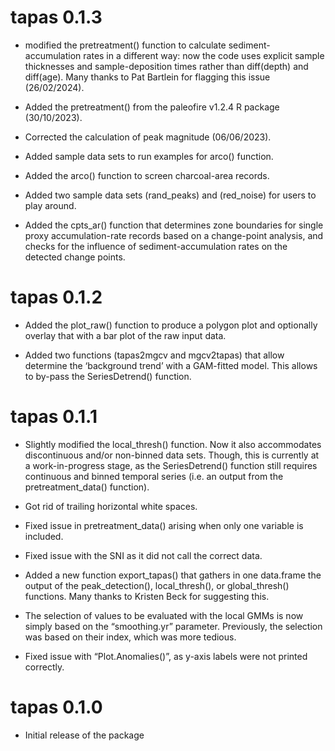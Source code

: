 
# tapas 0.1.3

- modified the pretreatment() function to calculate sediment-accumulation
  rates in a different way: now the code uses explicit sample thicknesses and
  sample-deposition times rather than diff(depth) and diff(age). Many thanks
  to Pat Bartlein for flagging this issue (26/02/2024).

- Added the pretreatment() from the paleofire v1.2.4 R package (30/10/2023).

- Corrected the calculation of peak magnitude (06/06/2023).

- Added sample data sets to run examples for arco() function.

- Added the arco() function to screen charcoal-area records.

- Added two sample data sets (rand_peaks) and (red_noise) for users to
  play around.

- Added the cpts_ar() function that determines zone boundaries for
  single proxy accumulation-rate records based on a change-point
  analysis, and checks for the influence of sediment-accumulation rates
  on the detected change points.

# tapas 0.1.2

- Added the plot_raw() function to produce a polygon plot and optionally
  overlay that with a bar plot of the raw input data.

- Added two functions (tapas2mgcv and mgcv2tapas) that allow determine
  the ‘background trend’ with a GAM-fitted model. This allows to by-pass
  the SeriesDetrend() function.

# tapas 0.1.1

- Slightly modified the local_thresh() function. Now it also
  accommodates discontinuous and/or non-binned data sets. Though, this
  is currently at a work-in-progress stage, as the SeriesDetrend()
  function still requires continuous and binned temporal series (i.e. an
  output from the pretreatment_data() function).

- Got rid of trailing horizontal white spaces.

- Fixed issue in pretreatment_data() arising when only one variable is
  included.

- Fixed issue with the SNI as it did not call the correct data.

- Added a new function export_tapas() that gathers in one data.frame the
  output of the peak_detection(), local_thresh(), or global_thresh()
  functions. Many thanks to Kristen Beck for suggesting this.

- The selection of values to be evaluated with the local GMMs is now
  simply based on the “smoothing.yr” parameter. Previously, the
  selection was based on their index, which was more tedious.

- Fixed issue with “Plot.Anomalies()”, as y-axis labels were not printed
  correctly.

# tapas 0.1.0

- Initial release of the package
